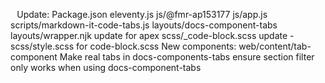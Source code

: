 ⠀Update: Package.json
eleventy.js
js/@fmr-ap153177
js/app.js
scripts/markdown-it-code-tabs.js
layouts/docs-component-tabs
layouts/wrapper.njk update for apex
scss/_code-block.scss
update - scss/style.scss for code-block.scss
New components: 
web/content/tab-component
Make real tabs in docs-components-tabs
ensure section filter only works when using docs-component-tabs
